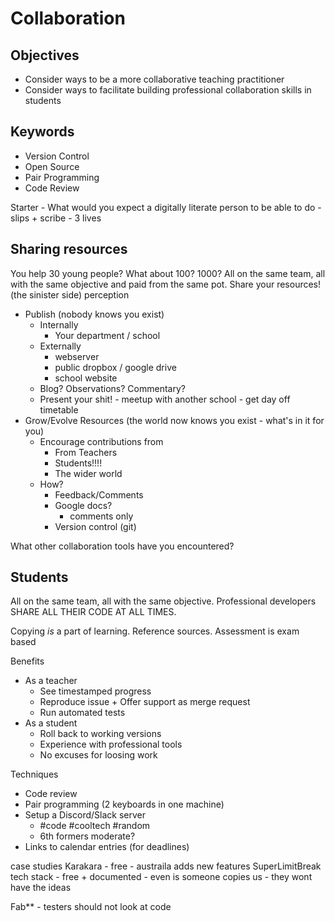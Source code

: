 Collaboration
=============

Objectives
----------
* Consider ways to be a more collaborative teaching practitioner
* Consider ways to facilitate building professional collaboration skills in students

Keywords
--------
* Version Control
* Open Source
* Pair Programming
* Code Review


Starter - What would you expect a digitally literate person to be able to do - slips + scribe - 3 lives



Sharing resources
-----------------

You help 30 young people?
What about 100? 1000?
All on the same team, all with the same objective and paid from the same pot. Share your resources!
(the sinister side) perception

* Publish (nobody knows you exist)
    * Internally
        * Your department / school
    * Externally
        * webserver
        * public dropbox / google drive
        * school website
    * Blog? Observations? Commentary?
    * Present your shit! - meetup with another school - get day off timetable
* Grow/Evolve Resources (the world now knows you exist - what's in it for you)
    * Encourage contributions from
        * From Teachers
        * Students!!!!
        * The wider world
    * How?
        * Feedback/Comments
        * Google docs?
            * comments only
        * Version control (git)


What other collaboration tools have you encountered?


Students
--------

All on the same team, all with the same objective.
Professional developers SHARE ALL THEIR CODE AT ALL TIMES.

Copying *is* a part of learning. Reference sources.
Assessment is exam based

Benefits
* As a teacher
    * See timestamped progress
    * Reproduce issue + Offer support as merge request
    * Run automated tests
* As a student
    * Roll back to working versions
    * Experience with professional tools
    * No excuses for loosing work


Techniques
* Code review
* Pair programming (2 keyboards in one machine)
* Setup a Discord/Slack server
    * #code #cooltech #random
    * 6th formers moderate?
* Links to calendar entries (for deadlines)


case studies
Karakara - free - austraila adds new features
SuperLimitBreak tech stack - free + documented - even is someone copies us - they wont have the ideas

Fab** - testers should not look at code
